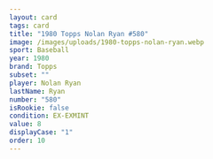 ```yaml
---
layout: card
tags: card
title: "1980 Topps Nolan Ryan #580"
image: /images/uploads/1980-topps-nolan-ryan.webp
sport: Baseball
year: 1980
brand: Topps
subset: ""
player: Nolan Ryan
lastName: Ryan
number: "580"
isRookie: false
condition: EX-EXMINT
value: 8
displayCase: "1"
order: 10
---
```

